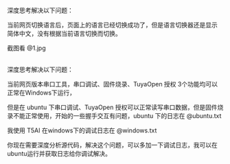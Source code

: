 ##
深度思考解决以下问题：

当前网页切换语言后，页面上的语言已经切换成功了，但是语言切换器还是显示 简体中文，没有根据当前语言切换而切换。

截图看 @1.jpg

##

深度思考解决以下问题：

当前网页版本串口工具，串口调试、固件烧录、TuyaOpen 授权 3个功能均可以正常在Windows下运行，

但是在 ubuntu 下串口调试、TuyaOpen 授权可以正常读写串口数据，但是固件烧录不能正常使用，开始的一些握手交互有问题，ubuntu 下的日志在 @ubuntu.txt

我使用 T5AI 在windows下的调试日志在 @windows.txt

你现在需要深度分析源代码，解决这个问题，可以多加一下调试日志，我可以在ubuntu运行并获取日志给你调试解决。